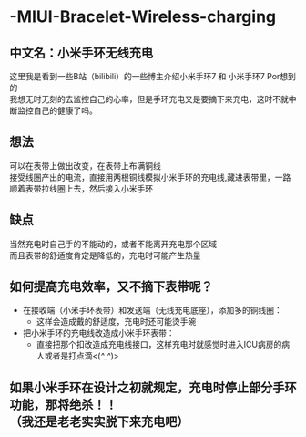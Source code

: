 # -MIUI-Bracelet-Wireless-charging
## 中文名：小米手环无线充电
这里我是看到一些B站（bilibili）的一些博主介绍小米手环7 和 小米手环7 Por想到的<br>
我想无时无刻的去监控自己的心率，但是手环充电又是要摘下来充电，这时不就中断监控自己的健康了吗。<br>
## 想法
可以在表带上做出改变，在表带上布满铜线 <br>
接受线圈产出的电流，直接用两根铜线模拟小米手环的充电线,藏进表带里，一路顺着表带拉线圈上去，然后接入小米手环<br>
## 缺点
当然充电时自己手的不能动的，或者不能离开充电那个区域<br>
而且表带的舒适度肯定是降低的，充电时可能产生热量<br>
## 如何提高充电效率，又不摘下表带呢？<br>
+ 在接收端（小米手环表带）和发送端（无线充电底座），添加多的铜线圈：
   - 这样会造成戴的舒适度，充电时还可能烫手碗
+ 把小米手环的充电线改造成小米手环表带：
   - 直接把那个扣改造成充电线接口，这样充电时就感觉时进入ICU病房的病人或者是打点滴<(*^_^*)>
## 如果小米手环在设计之初就规定，充电时停止部分手环功能，那将绝杀！！<br>（我还是老老实实脱下来充电吧）
